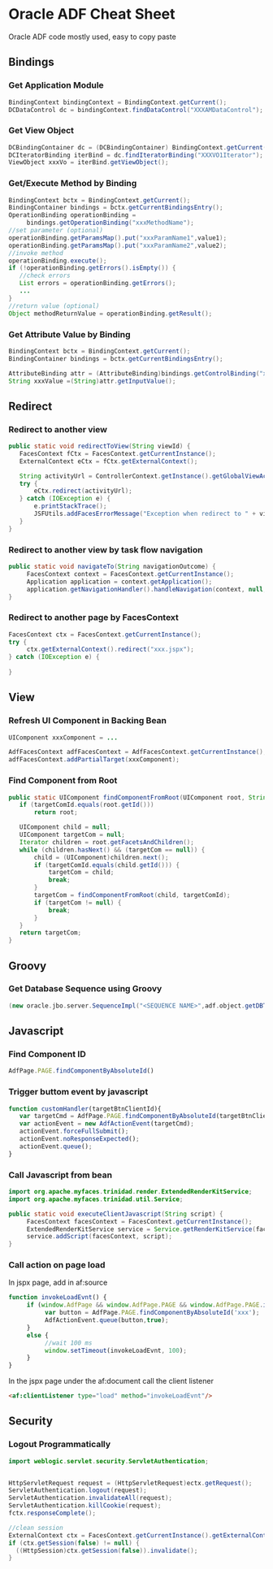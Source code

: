 # Oracle ADF Cheat Sheet

Oracle ADF code mostly used, easy to copy paste

## Bindings

### Get Application Module
```java
BindingContext bindingContext = BindingContext.getCurrent(); 
DCDataControl dc = bindingContext.findDataControl("XXXAMDataControl");
```
### Get View Object
```java
DCBindingContainer dc = (DCBindingContainer) BindingContext.getCurrent().getCurrentBindingsEntry();
DCIteratorBinding iterBind = dc.findIteratorBinding("XXXVO1Iterator");
ViewObject xxxVo = iterBind.getViewObject();
```
### Get/Execute Method by Binding  
```java
BindingContext bctx = BindingContext.getCurrent();
BindingContainer bindings = bctx.getCurrentBindingsEntry();
OperationBinding operationBinding = 
     bindings.getOperationBinding("xxxMethodName");
//set parameter (optional)
operationBinding.getParamsMap().put("xxxParamName1",value1);
operationBinding.getParamsMap().put("xxxParamName2",value2);
//invoke method
operationBinding.execute();
if (!operationBinding.getErrors().isEmpty()) {
   //check errors
   List errors = operationBinding.getErrors();
   ...
}
//return value (optional)
Object methodReturnValue = operationBinding.getResult();
```

### Get Attribute Value by Binding  
```java
BindingContext bctx = BindingContext.getCurrent();
BindingContainer bindings = bctx.getCurrentBindingsEntry();

AttributeBinding attr = (AttributeBinding)bindings.getControlBinding("xxxValue");
String xxxValue =(String)attr.getInputValue();

```

## Redirect

### Redirect to another view
```java
public static void redirectToView(String viewId) {
   FacesContext fCtx = FacesContext.getCurrentInstance();
   ExternalContext eCtx = fCtx.getExternalContext();

   String activityUrl = ControllerContext.getInstance().getGlobalViewActivityURL(viewId);
   try {
       eCtx.redirect(activityUrl);
   } catch (IOException e) {
       e.printStackTrace();
       JSFUtils.addFacesErrorMessage("Exception when redirect to " + viewId);
   }
}
```

### Redirect to another view by task flow navigation
```java
public static void navigateTo(String navigationOutcome) {
     FacesContext context = FacesContext.getCurrentInstance();
     Application application = context.getApplication();
     application.getNavigationHandler().handleNavigation(context, null, navigationOutcome);
}
```

### Redirect to another page by FacesContext
```java
FacesContext ctx = FacesContext.getCurrentInstance();
try {
     ctx.getExternalContext().redirect("xxx.jspx");
} catch (IOException e) {
     
}
```

## View

### Refresh UI Component in Backing Bean

```java
UIComponent xxxComponent = ...

AdfFacesContext adfFacesContext = AdfFacesContext.getCurrentInstance();
adfFacesContext.addPartialTarget(xxxComponent);
```

### Find Component from Root
```java
public static UIComponent findComponentFromRoot(UIComponent root, String targetComId) {
   if (targetComId.equals(root.getId()))
       return root;

   UIComponent child = null;
   UIComponent targetCom = null;
   Iterator children = root.getFacetsAndChildren();
   while (children.hasNext() && (targetCom == null)) {
       child = (UIComponent)children.next();
       if (targetComId.equals(child.getId())) {
           targetCom = child;
           break;
       }
       targetCom = findComponentFromRoot(child, targetComId);
       if (targetCom != null) {
           break;
       }
   }
   return targetCom;
}

```

## Groovy

### Get Database Sequence using Groovy
``` groovy
(new oracle.jbo.server.SequenceImpl("<SEQUENCE NAME>",adf.object.getDBTransaction())).getSequenceNumber()
```

## Javascript

### Find Component ID 
``` javascript
AdfPage.PAGE.findComponentByAbsoluteId()
```

### Trigger buttom event by javascript
``` javascript
function customHandler(targetBtnClientId){
   var targetCmd = AdfPage.PAGE.findComponentByAbsoluteId(targetBtnClientId);
   var actionEvent = new AdfActionEvent(targetCmd);
   actionEvent.forceFullSubmit();
   actionEvent.noResponseExpected();
   actionEvent.queue();
}
```

### Call Javascript from bean
```java
import org.apache.myfaces.trinidad.render.ExtendedRenderKitService;
import org.apache.myfaces.trinidad.util.Service;

public static void executeClientJavascript(String script) {
     FacesContext facesContext = FacesContext.getCurrentInstance();
     ExtendedRenderKitService service = Service.getRenderKitService(facesContext, ExtendedRenderKitService.class);
     service.addScript(facesContext, script);
}
```
### Call action on page load

In jspx page, add in af:source
```javascript
function invokeLoadEvnt() {
     if (window.AdfPage && window.AdfPage.PAGE && window.AdfPage.PAGE.isSynchronizedWithServer()) {
          var button = AdfPage.PAGE.findComponentByAbsoluteId('xxx');
          AdfActionEvent.queue(button,true);
     }
     else {
          //wait 100 ms
          window.setTimeout(invokeLoadEvnt, 100);
     }
}
```
In the jspx page under the af:document call the client listener
```html
<af:clientListener type="load" method="invokeLoadEvnt"/>
```

## Security

### Logout Programmatically
```java
import weblogic.servlet.security.ServletAuthentication;


HttpServletRequest request = (HttpServletRequest)ectx.getRequest();  
ServletAuthentication.logout(request);  
ServletAuthentication.invalidateAll(request);   
ServletAuthentication.killCookie(request);  
fctx.responseComplete();  

//clean session
ExternalContext ctx = FacesContext.getCurrentInstance().getExternalContext();
if (ctx.getSession(false) != null) {
  ((HttpSession)ctx.getSession(false)).invalidate();
}
```
